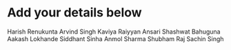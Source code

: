 # Add your details below
Harish Renukunta
Arvind Singh Kaviya
Raiyyan Ansari
Shashwat Bahuguna
Aakash Lokhande
Siddhant Sinha
Anmol Sharma
Shubham Raj
Sachin Singh
